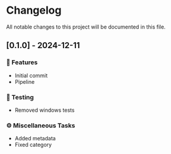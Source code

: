# Changelog

All notable changes to this project will be documented in this file.

## [0.1.0] - 2024-12-11

### 🚀 Features

- Initial commit
- Pipeline

### 🧪 Testing

- Removed windows tests

### ⚙️ Miscellaneous Tasks

- Added metadata
- Fixed category


